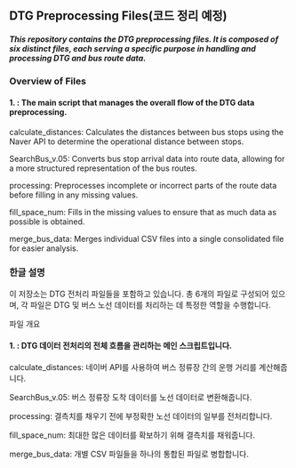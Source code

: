 ## DTG Preprocessing Files(코드 정리 예정)

##### This repository contains the DTG preprocessing files. It is composed of six distinct files, each serving a specific purpose in handling and processing DTG and bus route data.

### Overview of Files

#### 1. : The main script that manages the overall flow of the DTG data preprocessing.

calculate_distances: Calculates the distances between bus stops using the Naver API to determine the operational distance between stops.

SearchBus_v.05: Converts bus stop arrival data into route data, allowing for a more structured representation of the bus routes.

processing: Preprocesses incomplete or incorrect parts of the route data before filling in any missing values.

fill_space_num: Fills in the missing values to ensure that as much data as possible is obtained.

merge_bus_data: Merges individual CSV files into a single consolidated file for easier analysis.

### 한글 설명

이 저장소는 DTG 전처리 파일들을 포함하고 있습니다. 총 6개의 파일로 구성되어 있으며, 각 파일은 DTG 및 버스 노선 데이터를 처리하는 데 특정한 역할을 수행합니다.

파일 개요

#### 1. : DTG 데이터 전처리의 전체 흐름을 관리하는 메인 스크립트입니다.

calculate_distances: 네이버 API를 사용하여 버스 정류장 간의 운행 거리를 계산해줍니다.

SearchBus_v.05: 버스 정류장 도착 데이터를 노선 데이터로 변환해줍니다.

processing: 결측치를 채우기 전에 부정확한 노선 데이터의 일부를 전처리합니다.

fill_space_num: 최대한 많은 데이터를 확보하기 위해 결측치를 채워줍니다.

merge_bus_data: 개별 CSV 파일들을 하나의 통합된 파일로 병합합니다.

